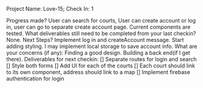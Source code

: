 Project Name: Love-15; Check In: 1

Progress made? User can search for courts, User can create account or log in, user can go to separate create account page. Current components are tested.
What deliverables still need to be completed from your last checkin? None.
Next Steps? Implement log in and createAccount message. Start adding styling. I may implement local storage to save account info.
What are your concerns (if any): Finding a good design. Building a back end(if I get there).
Deliverables for next checkin: [] Separate routes for login and search [] Style both forms [] Add UI for each of the courts [] Each court should link to its own component, address should link to a map [] Implement firebase authentication for login
